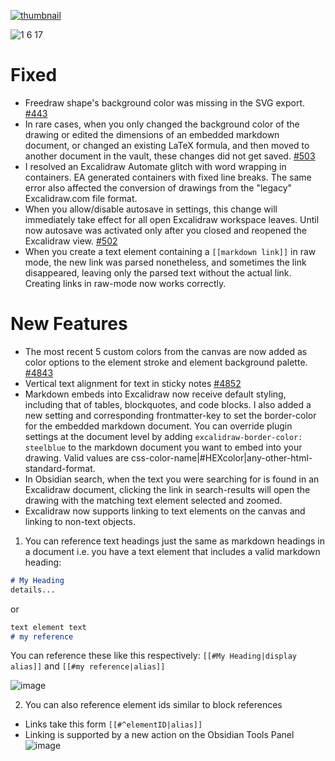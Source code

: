 
[![thumbnail](https://user-images.githubusercontent.com/14358394/156930779-772ba4a5-04d5-4583-b752-3c5e1f6f0f21.jpg)](https://youtu.be/Etskjw7a5zo)

![1 6 17](https://user-images.githubusercontent.com/14358394/156931241-0d9f7b9b-ef8f-4dbc-9089-fef8f9d3d981.png)

# Fixed
- Freedraw shape's background color was missing in the SVG export. [#443](https://github.com/zsviczian/obsidian-excalidraw-plugin/issues/443)
- In rare cases, when you only changed the background color of the drawing or edited the dimensions of an embedded markdown document, or changed an existing LaTeX formula, and then moved to another document in the vault, these changes did not get saved. [#503](https://github.com/zsviczian/obsidian-excalidraw-plugin/issues/503)
- I resolved an Excalidraw Automate glitch with word wrapping in containers. EA generated containers with fixed line breaks. The same error also affected the conversion of drawings from the "legacy" Excalidraw.com file format.
- When you allow/disable autosave in settings, this change will immediately take effect for all open Excalidraw workspace leaves. Until now autosave was activated only after you closed and reopened the Excalidraw view. [#502](https://github.com/zsviczian/obsidian-excalidraw-plugin/issues/502)
- When you create a text element containing a `[[markdown link]]` in raw mode, the new link was parsed nonetheless, and sometimes the link disappeared, leaving only the parsed text without the actual link. Creating links in raw-mode now works correctly.

# New Features
- The most recent 5 custom colors from the canvas are now added as color options to the element stroke and element background palette. [#4843](https://github.com/excalidraw/excalidraw/pull/4843)
- Vertical text alignment for text in sticky notes  [#4852](https://github.com/excalidraw/excalidraw/pull/4852)
- Markdown embeds into Excalidraw now receive default styling, including that of tables, blockquotes, and code blocks. I also added a new setting and corresponding frontmatter-key to set the border-color for the embedded markdown document. You can override plugin settings at the document level by adding `excalidraw-border-color: steelblue` to the markdown document you want to embed into your drawing. Valid values are css-color-name|#HEXcolor|any-other-html-standard-format.
- In Obsidian search, when the text you were searching for is found in an Excalidraw document, clicking the link in search-results will open the drawing with the matching text element selected and zoomed.
- Excalidraw now supports linking to text elements on the canvas and linking to non-text objects. 
1) You can reference text headings just the same as markdown headings in a document
i.e. you have a text element that includes a valid markdown heading:
```markdown
# My Heading
details...
```
or 
```markdown
text element text
# my reference
```
You can reference these like this respectively: `[[#My Heading|display alias]]` and `[[#my reference|alias]]`

![image](https://user-images.githubusercontent.com/14358394/156890231-5a23bcb3-40a4-4ad7-b366-74c328620159.png)

2) You can also reference element ids similar to block references
- Links take this form `[[#^elementID|alias]]`
- Linking is supported by a new action on the Obsidian Tools Panel
![image](https://user-images.githubusercontent.com/14358394/156894011-6442c3d6-aaff-43a8-bd77-513e450484ba.png)
